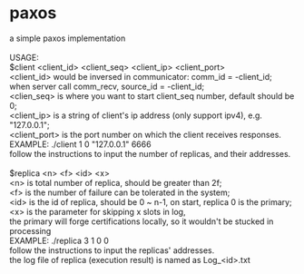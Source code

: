 # paxos
a simple paxos implementation<br>
<br>
USAGE:<br>
$client \<client_id\> \<client_seq\> \<client_ip\> \<client_port\> <br>
	\<client_id\> would be inversed in communicator: comm_id = -client_id;<br>
		when server call comm_recv, source_id = -client_id;<br>
	\<clien_seq\> is where you want to start client_seq number, default should be 0;<br>
	\<client_ip\> is a string of client's ip address (only support ipv4), e.g. "127.0.0.1";<br>
	\<client_port\> is the port number on which the client receives responses.<br>
EXAMPLE: ./client 1 0 "127.0.0.1" 6666<br>
follow the instructions to input the number of replicas, and their addresses.<br>
<br>
$replica \<n\> \<f\> \<id\> \<x\><br>
	\<n\> is total number of replica, should be greater than 2f;<br>
	\<f\> is the number of failure can be tolerated in the system;<br>
	\<id\> is the id of replica, should be 0 ~ n-1, on start, replica 0 is the primary;<br>
	\<x\> is the parameter for skipping x slots in log, <br>
		the primary will forge certifications locally, so it wouldn't be stucked in processing<br>
EXAMPLE: ./replica 3 1 0 0<br>
follow the instructions to input the replicas' addresses.<br>
the log file of replica (execution result) is named as Log_\<id\>.txt<br>
